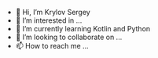 - 👋 Hi, I’m Krylov Sergey
- 👀 I’m interested in ...
- 🌱 I’m currently learning Kotlin and Python
- 💞️ I’m looking to collaborate on ...
- 📫 How to reach me ...
